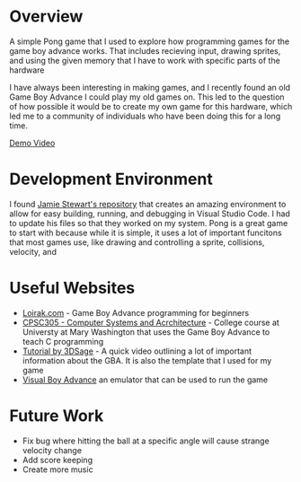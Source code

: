 # Overview

A simple Pong game that I used to explore how programming games for the game boy advance works. That includes recieving input, drawing sprites, and using the given memory that I have to work with specific parts of the hardware

I have always been interesting in making games, and I recently found an old Game Boy Advance I could play my old games on. This led to the question of how possible it would be to create my own game for this hardware, which led me to a community of individuals who have been doing this for a long time.

[Demo Video](https://youtu.be/O8VWKPJT3sw)

# Development Environment

I found [Jamie Stewart's repository](https://github.com/JamieDStewart/GBA_VSCode_Basic) that creates an amazing environment to allow for easy building, running, and debugging in Visual Studio Code. I had to update his files so that they worked on my system.
Pong is a great game to start with because while it is simple, it uses a lot of important funcitons that most games use, like drawing and controlling a sprite, collisions, velocity, and 

# Useful Websites
* [Loirak.com](http://www.loirak.com/gameboy/gbatutor.php) - Game Boy Advance programming for beginners
* [CPSC305 - Computer Systems and Acrchitecture](https://ianfinlayson.net/class/cpsc305/) - College course at Universty at Mary Washington that uses the Game Boy Advance to teach C programming
* [Tutorial by 3DSage](https://www.youtube.com/watch?v=6ecgELrwAnQ) - A quick video outlining a lot of important information about the GBA. It is also the template that I used for my game
* [Visual Boy Advance](https://visualboyadvance.org/) an emulator that can be used to run the game

# Future Work
* Fix bug where hitting the ball at a specific angle will cause strange velocity change
* Add score keeping
* Create more music
